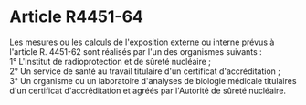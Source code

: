 # Article R4451-64

Les mesures ou les calculs de l'exposition externe ou interne prévus à l'article R. 4451-62 sont réalisés par l'un des organismes suivants :   
1° L'Institut de radioprotection et de sûreté nucléaire ;   
2° Un service de santé au travail titulaire d'un certificat d'accréditation ;   
3° Un organisme ou un laboratoire d'analyses de biologie médicale titulaires d'un certificat d'accréditation et agréés par l'Autorité de sûreté nucléaire.